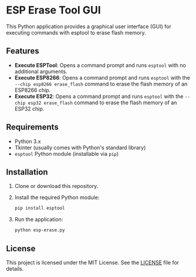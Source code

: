 # ESP Erase Tool GUI

This Python application provides a graphical user interface (GUI) for executing commands with esptool to erase flash memory.

## Features

- **Execute ESPTool**: Opens a command prompt and runs `esptool` with no additional arguments.
- **Execute ESP8266**: Opens a command prompt and runs `esptool` with the `--chip esp8266 erase_flash` command to erase the flash memory of an ESP8266 chip.
- **Execute ESP32**: Opens a command prompt and runs `esptool` with the `--chip esp32 erase_flash` command to erase the flash memory of an ESP32 chip.

## Requirements

- Python 3.x
- Tkinter (usually comes with Python's standard library)
- `esptool` Python module (installable via `pip`)

## Installation

1. Clone or download this repository.
2. Install the required Python module:

    ```bash
    pip install esptool
    ```

3. Run the application:

    ```bash
    python esp-erase.py
    ```

## License

This project is licensed under the MIT License. See the [LICENSE](LICENSE) file for details.
